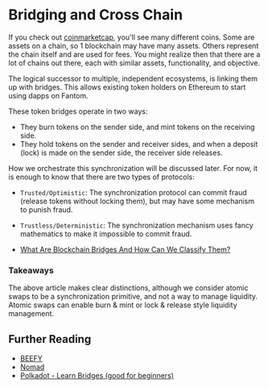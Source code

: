 # Bridging and Cross Chain

If you check out [coinmarketcap](https://coinmarketcap.com/), you'll see many different coins. Some are assets on a chain, so 1 blockchain may have many assets. Others represent the chain itself and are used for fees. You might realize then that there are a lot of chains out there, each with similar assets, functionality, and objective.

The logical successor to multiple, independent ecosystems, is linking them up with bridges. This allows existing token holders on Ethereum to start using dapps on Fantom. 

These token bridges operate in two ways:

- They burn tokens on the sender side, and mint tokens on the receiving side.
- They hold tokens on the sender and receiver sides, and when a deposit (lock) is made on the sender side, the receiver side releases.

How we orchestrate this synchronization will be discussed later. For now, it is enough to know that there are two types of protocols:

- `Trusted/Optimistic`: The synchronization protocol can commit fraud (release tokens without locking them), but may have some mechanism to punish fraud.
- `Trustless/Deterministic`: The synchronization mechanism uses fancy mathematics to make it impossible to commit fraud.

- [What Are Blockchain Bridges And How Can We Classify Them?
](https://blog.li.fi/what-are-blockchain-bridges-and-how-can-we-classify-them-560dc6ec05fa)

### Takeaways

The above article makes clear distinctions, although we consider atomic swaps to be a synchronization primitive, and not a way to manage liquidity. Atomic swaps can enable burn & mint or lock & release style liquidity management.

## Further Reading

- [BEEFY](https://github.com/paritytech/grandpa-bridge-gadget/blob/master/docs/beefy.md)
- [Nomad](https://docs.nomad.xyz/)
- [Polkadot - Learn Bridges (good for beginners)](https://wiki.polkadot.network/docs/learn-bridges)